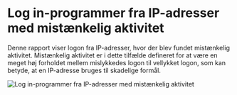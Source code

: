<properties
    pageTitle="Log in-programmer fra IP-adresser med mistænkelig aktivitet"
    description="En rapport, der indeholder Log på forsøg, der er udført fra IP-adresser, hvor mistænkelig aktivitet er konstateret."
    services="active-directory"
    documentationCenter=""
    authors="SSalahAhmed"
    manager="femila"
    editor=""/>

<tags
    ms.service="active-directory"
    ms.workload="identity"
    ms.tgt_pltfrm="na"
    ms.devlang="na"
    ms.topic="article"
    ms.date="03/04/2016"
    ms.author="saah; kenhoff"/>

# <a name="sign-ins-from-ip-addresses-with-suspicious-activity"></a>Log in-programmer fra IP-adresser med mistænkelig aktivitet
Denne rapport viser logon fra IP-adresser, hvor der blev fundet mistænkelig aktivitet. Mistænkelig aktivitet er i dette tilfælde defineret for at være en meget høj forholdet mellem mislykkedes logon til vellykket logon, som kan betyde, at en IP-adresse bruges til skadelige formål.


![Log in-programmer fra IP-adresser med mistænkelig aktivitet](./media/active-directory-reporting-sign-ins-from-ip-addresses-with-suspicious-activity/signInsFromIPAddressesWithSuspiciousActivity.PNG)
